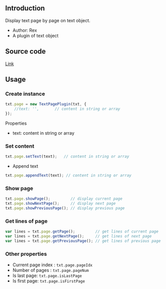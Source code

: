 ## Introduction

Display text page by page on text object.

- Author: Rex
- A plugin of text object

## Source code

[Link](https://github.com/rexrainbow/phaser3-rex-notes/blob/master/plugins/textpage/TextPagePlugin.js)

## Usage

### Create instance

```javascript
txt.page = new TextPagePlugin(txt, {
    //text: '',       // content in string or array
});
```

Properties

- text: content in string or array

### Set content

```javascript
txt.page.setText(text);   // content in string or array
```

- Append text

```javascript
txt.page.appendText(text); // content in string or array
```

### Show page

```javascript
txt.page.showPage();         // display current page
txt.page.showNextPage();     // display next page
txt.page.showPreviousPage(); // display previous page
```

### Get lines of page

```javascript
var lines = txt.page.getPage();         // get lines of current page
var lines = txt.page.getNextPage();     // get lines of next page
var lines = txt.page.getPreviousPage(); // get lines of previous page
```

### Other properties

- Current page index : `txt.page.pageIdx`
- Number of pages : `txt.page.pageNum`
- Is last page: `txt.page.isLastPage`
- Is first page: `txt.page.isFirstPage`